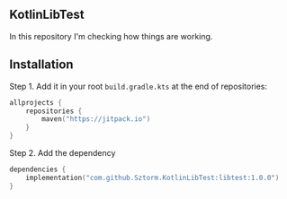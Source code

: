 ## KotlinLibTest
In this repository I'm checking how things are working.

## Installation

Step 1. Add it in your root `build.gradle.kts` at the end of repositories:

```kotlin
allprojects {
    repositories {
        maven("https://jitpack.io")
    }
}
```

Step 2. Add the dependency

```kotlin
dependencies {
    implementation("com.github.Sztorm.KotlinLibTest:libtest:1.0.0")
}
```